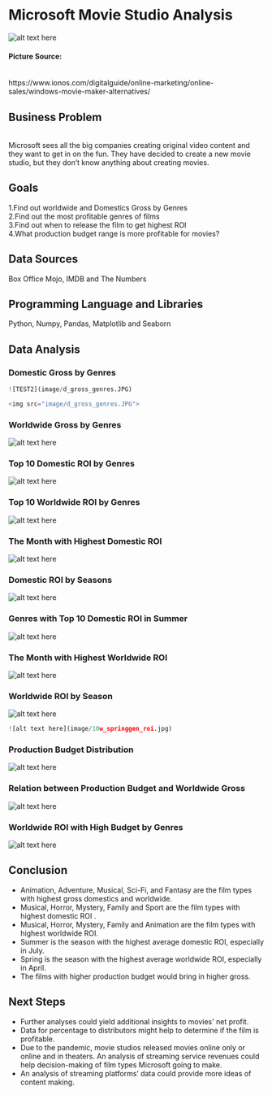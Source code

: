 # Microsoft Movie Studio Analysis

![alt text here](image/movie_1.JPG)

#### Picture Source:
<br>
https://www.ionos.com/digitalguide/online-marketing/online-sales/windows-movie-maker-alternatives/

## Business Problem
<br>
Microsoft sees all the big companies creating original video content and they want to get in on the fun. They have decided to create a new movie studio, but they don’t know anything about creating movies.  

## Goals
1.Find out worldwide and Domestics Gross by Genres
<br>
2.Find out the most profitable genres of films
<br>
3.Find out when to release the film to get highest ROI 
<br>
4.What production budget range is more profitable for movies?

## Data Sources
Box Office Mojo, IMDB and The Numbers


## Programming Language and Libraries
Python, Numpy, Pandas, Matplotlib and Seaborn

## Data Analysis



### Domestic Gross by Genres


```python
![TEST2](image/d_gross_genres.JPG)
```


```python
<img src="image/d_gross_genres.JPG">
```

### Worldwide Gross by Genres

![alt text here](image/w_gross_genres.jpg)

### Top 10 Domestic ROI by Genres

![alt text here](image/10d_genres_roi.jpg)

### Top 10 Worldwide ROI by Genres

![alt text here](image/10w_genres_roi.jpg)

### The Month with Highest Domestic ROI 

![alt text here](image/d_roi_month.jpg)

### Domestic ROI by Seasons

![alt text here](image/d_roi_season.jpg)

### Genres with Top 10 Domestic ROI in Summer

![alt text here](image/10d_summergen_roi.jpg)

### The Month with Highest Worldwide ROI

![alt text here](image/W_roi_month.jpg)

### Worldwide ROI by Season

![alt text here](image/w_roi_season.jpg)


```python
![alt text here](image/10w_springgen_roi.jpg)
```

### Production Budget Distribution

![alt text here](image/budget_hist.jpg)

### Relation between Production Budget and Worldwide Gross

![alt text here](image/r_budget_gross.jpg)

### Worldwide ROI with High Budget by Genres

![alt text here](image/high_budget.jpg)

## Conclusion

* Animation, Adventure, Musical, Sci-Fi, and Fantasy are the film types with highest gross domestics and worldwide.
* Musical, Horror, Mystery, Family and Sport are the film types with highest domestic ROI .
* Musical, Horror, Mystery, Family and Animation are the film types with highest worldwide ROI.
* Summer is the season with the highest average domestic ROI, especially in July.
* Spring is the season with the highest average 
worldwide ROI, especially in April.
* The films with higher production budget would bring in higher gross.

## Next Steps



* Further analyses could yield additional insights to movies' net profit.
* Data for percentage to distributors might help to determine if the film is profitable.
* Due to the pandemic, movie studios released movies online only or online and in theaters.  An analysis of streaming service revenues could help decision-making of film types Microsoft going to make. 
* An analysis of streaming platforms’ data could provide more ideas of content making.



```python

```
